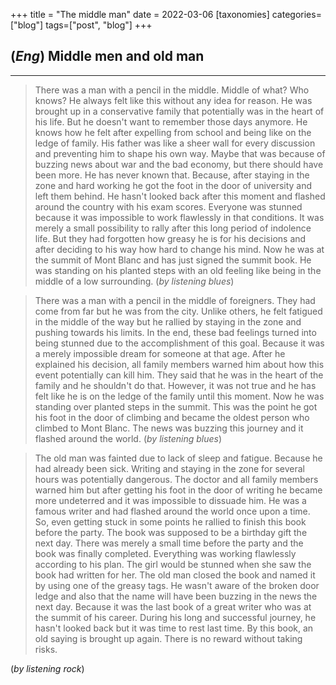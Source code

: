 +++
title = "The middle man"
date = 2022-03-06
[taxonomies]
categories=["blog"]
tags=["post", "blog"]
+++

## (*Eng*) Middle men and old man
---
> There was a man with a pencil in the middle. Middle of what? Who knows? He always felt like this without any idea for reason. He was brought up in a conservative family that potentially was in the heart of his life. But he doesn't want to remember those days anymore. He knows how he felt after expelling from school and being like on the ledge of family. His father was like a sheer wall for every discussion and preventing him to shape his own way. Maybe that was because of buzzing news about war and the bad economy, but there should have been more. He has never known that. Because, after staying in the zone and hard working he got the foot in the door of university and left them behind. He hasn't looked back after this moment and flashed around the country with his exam scores. Everyone was stunned because it was impossible to work flawlessly in that conditions. It was merely a small possibility to rally after this long period of indolence life. But they had forgotten how greasy he is for his decisions and after deciding to his way how hard to change his mind. Now he was at the summit of Mont Blanc and has just signed the summit book. He was standing on his planted steps with an old feeling like being in the middle of a low surrounding.
(*by listening blues*)

>There was a man with a pencil in the middle of foreigners. They had come from far but he was from the city. Unlike others, he felt fatigued in the middle of the way but he rallied by staying in the zone and pushing towards his limits. In the end, these bad feelings turned into being stunned due to the accomplishment of this goal. Because it was a merely impossible dream for someone at that age. After he explained his decision, all family members warned him about how this event potentially can kill him. They said that he was in the heart of the family and he shouldn't do that. However, it was not true and he has felt like he is on the ledge of the family until this moment. Now he was standing over planted steps in the summit. This was the point he got his foot in the door of climbing and became the oldest person who climbed to Mont Blanc. The news was buzzing this journey and it flashed around the world.
(*by listening blues*)

>The old man was fainted due to lack of sleep and fatigue. Because he had already been sick. Writing and staying in the zone for several hours was potentially dangerous. The doctor and all family members warned him but after getting his foot in the door of writing he became more undeterred and it was impossible to dissuade him. He was a famous writer and had flashed around the world once upon a time. So, even getting stuck in some points he rallied to finish this book before the party. The book was supposed to be a birthday gift the next day. There was merely a small time before the party and the book was finally completed. Everything was working flawlessly according to his plan. The girl would be stunned when she saw the book had written for her. The old man closed the book and named it by using one of the greasy tags. He wasn't aware of the broken door ledge and also that the name will have been buzzing in the news the next day. Because it was the last book of a great writer who was at the summit of his career. During his long and successful journey, he hasn't looked back but it was time to rest last time. By this book, an old saying is brought up again. There is no reward without taking risks.

(*by listening rock*)